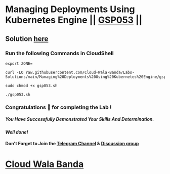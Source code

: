 # Managing Deployments Using Kubernetes Engine || [GSP053](https://www.cloudskillsboost.google/focuses/639?parent=catalog) ||

## Solution [here](https://youtu.be/4QDSScBKvwE)

### Run the following Commands in CloudShell
```
export ZONE=
```
```
curl -LO raw.githubusercontent.com/Cloud-Wala-Banda/Labs-Solutions/main/Managing%20Deployments%20Using%20Kubernetes%20Engine/gsp053.sh

sudo chmod +x gsp053.sh

./gsp053.sh
```

### Congratulations 🎉 for completing the Lab !

##### *You Have Successfully Demonstrated Your Skills And Determination.*

#### *Well done!*

#### Don't Forget to Join the [Telegram Channel](https://t.me/cloudwalabanda) & [Discussion group](https://t.me/cloudwalabandachats)

# [Cloud Wala Banda](https://www.youtube.com/@cloudwalabanda)
